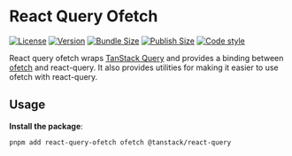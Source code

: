 # React Query Ofetch

[![License](https://img.shields.io/github/license/jcwillox/react-query-ofetch?style=flat-square)](https://github.com/jcwillox/react-query-ofetch/blob/main/LICENSE)
[![Version](https://img.shields.io/npm/v/react-query-ofetch?style=flat-square)](https://www.npmjs.com/package/react-query-ofetch)
[![Bundle Size](https://img.shields.io/bundlephobia/minzip/react-query-ofetch?style=flat-square)](https://bundlephobia.com/package/react-query-ofetch)
[![Publish Size](https://flat.badgen.net/packagephobia/publish/react-query-ofetch)](https://packagephobia.com/result?p=react-query-ofetch)
[![Code style](https://img.shields.io/badge/code_style-prettier-ff69b4.svg?style=flat-square)](https://github.com/prettier/prettier)

React query ofetch wraps [TanStack Query](https://tanstack.com/query/latest) and provides a binding between [ofetch](https://github.com/unjs/ofetch) and react-query.
It also provides utilities for making it easier to use ofetch with react-query.

## Usage

**Install the package**:

```bash
pnpm add react-query-ofetch ofetch @tanstack/react-query
```
